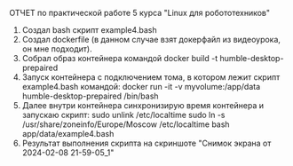 ОТЧЕТ по практической работе 5 курса "Linux для робототехников"
1. Создал bash скрипт example4.bash
2. Создал dockerfile (в данном случае взят докерфайл из видеоурока, он мне подходит).
3. Собрал образ контейнера командой docker build -t humble-desktop-prepaired
4. Запуск контейнера с подключением тома, в котором лежит скрипт example4.bash командой:
   docker run -it -v myvolume:/app/data humble-desktop-prepaired /bin/bash
5. Далее внутри контейнера синхронизирую время контейнера и запускаю скрипт:
   sudo unlink /etc/localtime
   sudo ln -s /usr/share/zoneinfo/Europe/Moscow /etc/localtime
   bash app/data/example4.bash
6. Результат выполнения скрипта на скриншоте "Снимок экрана от 2024-02-08 21-59-05_1"
